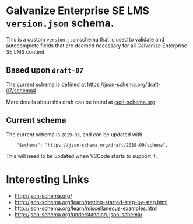 # Galvanize Enterprise SE LMS `version.json` schema.
This is a custom `version.json` schema that is used to validate and autocomplete fields that are deemed necessary for all Galvanize Enterprise SE LMS content.


## Based upon `draft-07`
The current schema is defined at https://json-schema.org/draft-07/schema#.

More details about this draft can be found at [json-schema.org](http://json-schema.org/specification-links.html#draft-7).


## Current schema
The current schema is `2019-09`, and can be updated with.
```
    "$schema": "https://json-schema.org/draft/2019-09/schema",
```
This will need to be updated when VSCode starts to support it.

# Interesting Links
- http://json-schema.org/
- http://json-schema.org/learn/getting-started-step-by-step.html
- http://json-schema.org/learn/miscellaneous-examples.html
- http://json-schema.org/understanding-json-schema/
